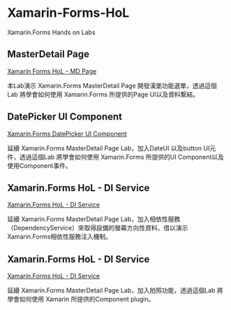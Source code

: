 # Xamarin-Forms-HoL #

Xamarin.Forms Hands on Labs

## MasterDetail Page ##

[Xamarin Forms HoL - MD Page](https://github.com/iangithub/Xamarin-Forms-HoL/blob/master/Xamarin%20Forms%20HoL%20-%20MD%20Page.md)

本Lab演示 Xamarin.Forms MasterDetail Page 開發漢堡功能選單，透過這個Lab 將學會如何使用 Xamarin.Forms 所提供的Page UI以及資料繫結。


## DatePicker UI Component ##

[Xamarin.Forms DatePicker UI Component](https://github.com/iangithub/Xamarin-Forms-HoL/blob/master/Xamarin.Forms%20HoL%20-%20DateUI.md)

延續 Xamarin.Forms MasterDetail Page Lab，加入DateUI 以及button UI元件，透過這個Lab 將學會如何使用 Xamarin.Forms 所提供的UI Component以及使用Component事件。

## Xamarin.Forms HoL - DI Service ##

[Xamarin.Forms HoL - DI Service](https://github.com/iangithub/Xamarin-Forms-HoL/blob/master/Xamarin.Forms%20HoL%20-%20DI%20Service.md)

延續 Xamarin.Forms MasterDetail Page Lab，加入相依性服務（DependencyService）來取得設備的螢幕方向性資料，借以演示Xamarin.Forms相依性服務注入機制。

## Xamarin.Forms HoL - DI Service ##

[Xamarin.Forms HoL - DI Service](https://github.com/iangithub/Xamarin-Forms-HoL/blob/master/Xamaring.Forms%20HoL%20-%20Camera.md)

延續 Xamarin.Forms MasterDetail Page Lab，加入拍照功能，透過這個Lab 將學會如何使用 Xamarin 所提供的Component plugin。
